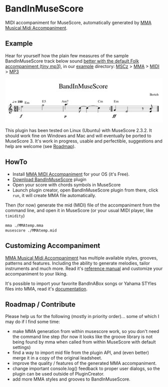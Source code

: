 # BandInMuseScore
MIDI accompaniment for MuseScore, automatically generated by [MMA Musical Midi Accompaniment](https://www.mellowood.ca/mma/index.html).

## Example
Hear for yourself how the plain few measures of the sample BandInMuseScore track below sound [better with the default Folk accompaniment (tiny mp3)](https://gitcdn.xyz/repo/berteh/BandInMuseScore/master/example/BandInMuseScore_with_mma.mp3), in our [example](https://github.com/berteh/BandInMuseScore/tree/master/example) directory: [MSCz](https://gitcdn.xyz/repo/berteh/BandInMuseScore/master/example/BandInMuseScore.mscz) > [MMA](https://gitcdn.xyz/repo/berteh/BandInMuseScore/master/example/MMAtemp.mma) > [MIDI](https://gitcdn.xyz/repo/berteh/BandInMuseScore/master/example/MMAtemp.mid) > [MP3](https://gitcdn.xyz/repo/berteh/BandInMuseScore/master/example/BandInMuseScore_with_mma.mp3)

![Illustration: Simple Score exampe](example/BandInMuseScore.png)

This plugin has been tested on Linux (Ubuntu) with MuseScore 2.3.2. It should work fine on Windows and Mac and will eventually be ported to MuseScore 3. It's work in progress, usable and perfectible, suggestions and help are welcome (see [Roadmap](BandInMuseScore#roadmap--contribute)).

## HowTo
- Install [MMA MIDI Accompaniment](https://www.mellowood.ca/mma/index.html) for your OS (it's Free).
- [Download BandInMuseScore](https://github.com/berteh/BandInMuseScore/archive/master.zip) plugin
- Open your score with chords symbols in MuseScore
- Launch plugin creator, open BandInMuseScore plugin from there, click `run`, it will create MMA file automatically.

Then (for now) generate the mid (MIDI) file of the accompaniment from the command line, and open it in MuseScore (or your usual MIDI player, like ``timidity``)

    mma ./MMAtemp.mma
    musescore ./MMAtemp.mid
    
## Customizing Accompaniment
[MMA Musical Midi Accompaniment](https://www.mellowood.ca/mma/index.html) has multiple available styles, grooves, patterns and features. Including the ability to generate melodies, tailor instruments and much more. Read it's [reference manual](https://www.mellowood.ca/mma/online-docs/html/ref/mma.html) and customize your accompaniment to your liking.

It's possible to import your favorite BandInABox songs or Yahama STYles files into MMA, read it's [documentation](https://www.mellowood.ca/mma/helpers.html#convert).

## Roadmap / Contribute
Please help us for the following (mostly in priority order)... some of which I may do if I find some time:
- make MMA generation from within musescore work, so you don't need the command line step (for now it looks like the groove library is not being found by mma when called from within MuseScore with default settings)
- find a way to import mid file from the plugin API, and (even better) merge it in a copy of the original leadsheet.
- improve the quality / features of the generated MMA accompaniment.
- change important console.log() feedback to proper user dialogs, so the plugin can be used outside of PluginCreator.
- add more MMA styles and grooves to BandInMuseScore.
